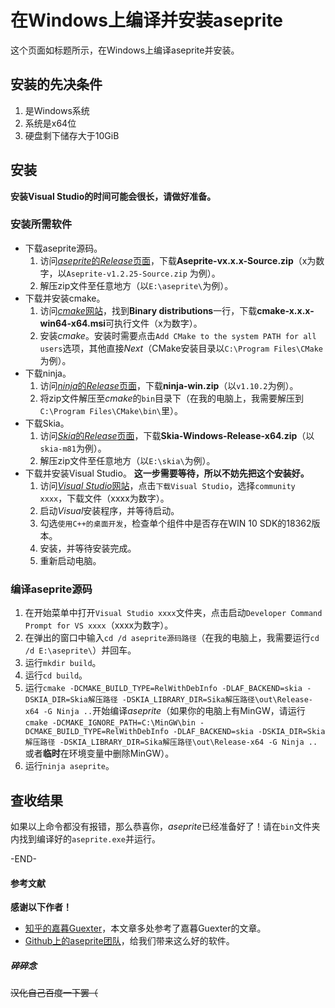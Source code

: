 # 在Windows上编译并安装aseprite

这个页面如标题所示，在Windows上编译aseprite并安装。

## 安装的先决条件

1. 是Windows系统
2. 系统是x64位
3. 硬盘剩下储存大于10GiB

## 安装

**安装Visual Studio的时间可能会很长，请做好准备。**

### 安装所需软件

- 下载aseprite源码。
  1. 访问[*aseprite*的*Release*页面](https://github.com/aseprite/aseprite/releases)，下载**Aseprite-vx.x.x-Source.zip**（x为数字，以`Aseprite-v1.2.25-Source.zip`
为例）。
  2. 解压zip文件至任意地方（以`E:\aseprite\`为例）。
- 下载并安装cmake。
  1. 访问[*cmake*网站](https://cmake.org/download)，找到**Binary distributions**一行，下载**cmake-x.x.x-win64-x64.msi**可执行文件（x为数字）。
  2. 安装*cmake*。安装时需要点击`Add CMake to the system PATH for all users`选项，其他直接*Next*（CMake安装目录以`C:\Program Files\CMake`为例）。
- 下载ninja。
  1. 访问[*ninja*的*Release*页面](https://github.com/ninja-build/ninja/releases)，下载**ninja-win.zip**（以`v1.10.2`为例）。
  2. 将zip文件解压至*cmake*的`bin`目录下（在我的电脑上，我需要解压到`C:\Program Files\CMake\bin\`里）。
- 下载Skia。
  1. 访问[*Skia*的*Release*页面](https://github.com/aseprite/skia/releases)，下载**Skia-Windows-Release-x64.zip**（以`skia-m81`为例）。
  2. 解压zip文件至任意地方（以`E:\skia\`为例）。
- 下载并安装Visual Studio。 **这一步需要等待，所以不妨先把这个安装好。**
  1. 访问[*Visual Studio*网站](https://visualstudio.microsoft.com/zh-hans/vs/)，点击`下载Visual Studio`，选择`community xxxx`，下载文件（xxxx为数字）。
  2. 启动*Visual*安装程序，并等待启动。
  3. 勾选`使用C++的桌面开发`，检查单个组件中是否存在WIN 10 SDK的18362版本。
  4. 安装，并等待安装完成。
  5. 重新启动电脑。

### 编译aseprite源码

1. 在开始菜单中打开`Visual Studio xxxx`文件夹，点击启动`Developer Command Prompt for VS xxxx`（xxxx为数字）。
2. 在弹出的窗口中输入`cd /d aseprite源码路径`（在我的电脑上，我需要运行`cd /d E:\aseprite\`）并回车。
3. 运行`mkdir build`。
4. 运行`cd build`。
5. 运行`cmake -DCMAKE_BUILD_TYPE=RelWithDebInfo -DLAF_BACKEND=skia -DSKIA_DIR=Skia解压路径 -DSKIA_LIBRARY_DIR=Sika解压路径\out\Release-x64 -G Ninja ..`开始编译*aseprite*（如果你的电脑上有MinGW，请运行`cmake -DCMAKE_IGNORE_PATH=C:\MinGW\bin -DCMAKE_BUILD_TYPE=RelWithDebInfo -DLAF_BACKEND=skia -DSKIA_DIR=Skia解压路径 -DSKIA_LIBRARY_DIR=Sika解压路径\out\Release-x64 -G Ninja ..`或者**临时**在环境变量中删除MinGW）。
6. 运行`ninja aseprite`。

## 查收结果
如果以上命令都没有报错，那么恭喜你，*aseprite*已经准备好了！请在`bin`文件夹内找到编译好的`aseprite.exe`并运行。

-END-

#### 参考文献
**感谢以下作者！**
- [知乎的嘉暮Guexter](https://zhuanlan.zhihu.com/p/156775243)，本文章多处参考了嘉暮Guexter的文章。
- [Github上的aseprite团队](https://github.com/aseprite/)，给我们带来这么好的软件。

##### 碎碎念
~~汉化自己百度一下罢（~~
